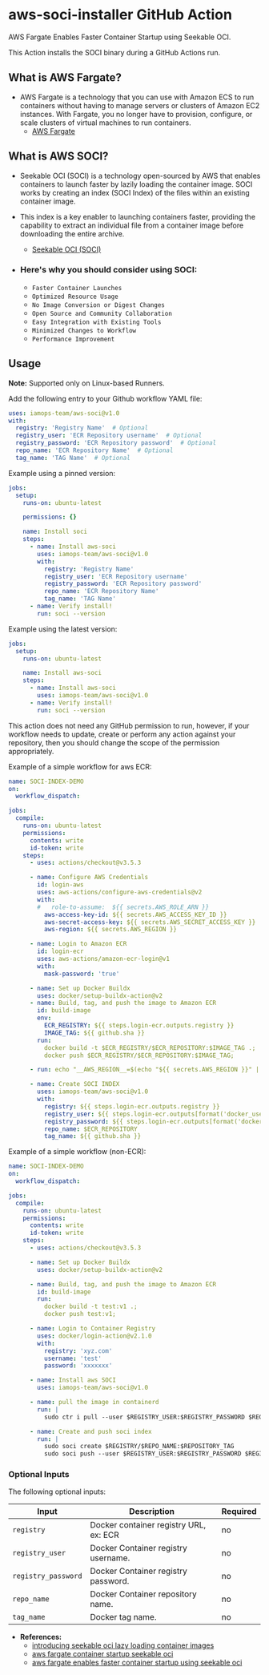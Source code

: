 # aws-soci-installer GitHub Action
AWS Fargate Enables Faster Container Startup using Seekable OCI.

This Action installs the SOCI binary during a GitHub Actions run.

## What is AWS Fargate?
- AWS Fargate is a technology that you can use with Amazon ECS to run containers without having to manage servers or clusters of Amazon EC2 instances. With Fargate, you no longer have to provision, configure, or scale clusters of virtual machines to run containers.
  - [AWS Fargate](https://aws.amazon.com/fargate/)
  
## What is AWS SOCI?
- Seekable OCI (SOCI) is a technology open-sourced by AWS that enables containers to launch faster by lazily loading the container image. SOCI works by creating an index (SOCI Index) of the files within an existing container image.
- This index is a key enabler to launching containers faster, providing the capability to extract an individual file from a container image before downloading the entire archive.
  - [Seekable OCI (SOCI)](https://aws.amazon.com/about-aws/whats-new/2022/09/introducing-seekable-oci-lazy-loading-container-images/)

- ### Here's why you should consider using SOCI:
  - `Faster Container Launches`
  - `Optimized Resource Usage`
  - `No Image Conversion or Digest Changes`
  - `Open Source and Community Collaboration`
  - `Easy Integration with Existing Tools`
  - `Minimized Changes to Workflow`
  - `Performance Improvement`

## Usage
**Note:** Supported only on Linux-based Runners.

Add the following entry to your Github workflow YAML file:

```yaml
uses: iamops-team/aws-soci@v1.0
with:
  registry: 'Registry Name'  # Optional
  registry_user: 'ECR Repository username'  # Optional
  registry_password: 'ECR Repository password'  # Optional
  repo_name: 'ECR Repository Name'  # Optional
  tag_name: 'TAG Name'  # Optional
```

Example using a pinned version:

```yaml
jobs:
  setup:
    runs-on: ubuntu-latest

    permissions: {}

    name: Install soci
    steps:
      - name: Install aws-soci
        uses: iamops-team/aws-soci@v1.0
        with:
          registry: 'Registry Name'
          registry_user: 'ECR Repository username'
          registry_password: 'ECR Repository password'
          repo_name: 'ECR Repository Name'
          tag_name: 'TAG Name'
      - name: Verify install!
        run: soci --version
```

Example using the latest version:

```yaml
jobs:
  setup:
    runs-on: ubuntu-latest

    name: Install aws-soci
    steps:
      - name: Install aws-soci
        uses: iamops-team/aws-soci@v1.0
      - name: Verify install!
        run: soci --version
```

This action does not need any GitHub permission to run, however, if your workflow needs to update, create or perform any
action against your repository, then you should change the scope of the permission appropriately.

Example of a simple workflow for aws ECR:

```yaml
name: SOCI-INDEX-DEMO
on:
  workflow_dispatch:

jobs:
  compile:
    runs-on: ubuntu-latest
    permissions:
      contents: write
      id-token: write
    steps:
      - uses: actions/checkout@v3.5.3

      - name: Configure AWS Credentials
        id: login-aws
        uses: aws-actions/configure-aws-credentials@v2
        with:
        #   role-to-assume:  ${{ secrets.AWS_ROLE_ARN }}
          aws-access-key-id: ${{ secrets.AWS_ACCESS_KEY_ID }}
          aws-secret-access-key: ${{ secrets.AWS_SECRET_ACCESS_KEY }}
          aws-region: ${{ secrets.AWS_REGION }}

      - name: Login to Amazon ECR
        id: login-ecr
        uses: aws-actions/amazon-ecr-login@v1
        with:
          mask-password: 'true'

      - name: Set up Docker Buildx
        uses: docker/setup-buildx-action@v2
      - name: Build, tag, and push the image to Amazon ECR
        id: build-image
        env:
          ECR_REGISTRY: ${{ steps.login-ecr.outputs.registry }}
          IMAGE_TAG: ${{ github.sha }}
        run: 
          docker build -t $ECR_REGISTRY/$ECR_REPOSITORY:$IMAGE_TAG .;
          docker push $ECR_REGISTRY/$ECR_REPOSITORY:$IMAGE_TAG;

      - run: echo "__AWS_REGION__=$(echo "${{ secrets.AWS_REGION }}" | tr '-' '_')" >> $GITHUB_ENV

      - name: Create SOCI INDEX
        uses: iamops-team/aws-soci@v1.0
        with:
          registry: ${{ steps.login-ecr.outputs.registry }}
          registry_user: ${{ steps.login-ecr.outputs[format('docker_username_{0}_dkr_ecr_{1}_amazonaws_com', steps.login-aws.outputs.aws-account-id, env.__AWS_REGION__)] }}
          registry_password: ${{ steps.login-ecr.outputs[format('docker_password_{0}_dkr_ecr_{1}_amazonaws_com', steps.login-aws.outputs.aws-account-id, env.__AWS_REGION__)] }}
          repo_name: $ECR_REPOSITORY
          tag_name: ${{ github.sha }}
```

Example of a simple workflow (non-ECR):

```yaml
name: SOCI-INDEX-DEMO
on:
  workflow_dispatch:

jobs:
  compile:
    runs-on: ubuntu-latest
    permissions:
      contents: write
      id-token: write
    steps:
      - uses: actions/checkout@v3.5.3

      - name: Set up Docker Buildx
        uses: docker/setup-buildx-action@v2

      - name: Build, tag, and push the image to Amazon ECR
        id: build-image
        run:
          docker build -t test:v1 .;
          docker push test:v1;

      - name: Login to Container Registry
        uses: docker/login-action@v2.1.0
        with:
          registry: 'xyz.com'
          username: 'test'
          password: 'xxxxxxx'

      - name: Install aws SOCI
        uses: iamops-team/aws-soci@v1.0

      - name: pull the image in containerd
        run: |
          sudo ctr i pull --user $REGISTRY_USER:$REGISTRY_PASSWORD $REGISTRY/$REPO_NAME:$REPOSITORY_TAG

      - name: Create and push soci index
        run: |
          sudo soci create $REGISTRY/$REPO_NAME:$REPOSITORY_TAG
          sudo soci push --user $REGISTRY_USER:$REGISTRY_PASSWORD $REGISTRY/$REPO_NAME:$REPOSITORY_TAG
```

### Optional Inputs
The following optional inputs:

| Input | Description | Required |
| --- | --- | --- |
| `registry` | Docker container registry URL, ex: ECR | no |
| `registry_user` | Docker Container registry username. | no |
| `registry_password` | Docker Container registry password. | no |
| `repo_name` | Docker Container repository name. | no |
| `tag_name` | Docker tag name. | no |

- **References:**
  - [introducing seekable oci lazy loading container images](https://aws.amazon.com/about-aws/whats-new/2022/09/introducing-seekable-oci-lazy-loading-container-images/)
  - [aws fargate container startup seekable oci](https://aws.amazon.com/about-aws/whats-new/2023/07/aws-fargate-container-startup-seekable-oci/)
  - [aws fargate enables faster container startup using seekable oci](https://aws.amazon.com/blogs/aws/aws-fargate-enables-faster-container-startup-using-seekable-oci/)
